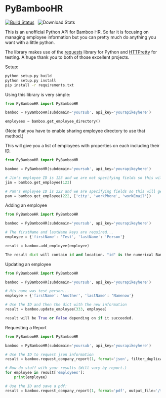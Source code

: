 # PyBambooHR

[![Build Status](https://secure.travis-ci.org/davenicoll-iw/PyBambooHR.png)](https://travis-ci.org/davenicoll-iw/PyBambooHR)&nbsp;&nbsp;&nbsp;![Download Stats](https://pypip.in/download/PyBambooHR/badge.svg)

This is an unofficial Python API for Bamboo HR. So far it is focusing on managing employee information but you can pretty much do anything you want with a little python.

The library makes use of the [requests](http://docs.python-requests.org/en/latest/) library for Python and [HTTPretty](https://github.com/gabrielfalcao/HTTPretty) for testing. A huge thank you to both of those excellent projects.

Setup:

```bash
python setup.py build
python setup.py install
pip install -r requirements.txt
```

Using this library is very simple:

```python
from PyBambooHR import PyBambooHR

bamboo = PyBambooHR(subdomain='yoursub', api_key='yourapikeyhere')

employees = bamboo.get_employee_directory()
```

(Note that you have to enable sharing employee directory to use that method.)

This will give you a list of employees with properties on each including their ID.


```python
from PyBambooHR import PyBambooHR

bamboo = PyBambooHR(subdomain='yoursub', api_key='yourapikeyhere')

# Jim's employee ID is 123 and we are not specifying fields so this will get all of them.
jim = bamboo.get_employee(123)

# Pam's employee ID is 222 and we are specifying fields so this will get only the ones we request.
pam = bamboo.get_employee(222, ['city', 'workPhone', 'workEmail'])

```

Adding an employee

```python
from PyBambooHR import PyBambooHR

bamboo = PyBambooHR(subdomain='yoursub', api_key='yourapikeyhere')

# The firstName and lastName keys are required...
employee = {'firstName': 'Test', 'lastName': 'Person'}

result = bamboo.add_employee(employee)

The result dict will contain id and location. "id" is the numerical BambooHR employee ID. Location is a link to that employee.

```

Updating an employee

```python
from PyBambooHR import PyBambooHR

bamboo = PyBambooHR(subdomain='yoursub', api_key='yourapikeyhere')

# His name was test person...
employee = {'firstName': 'Another', 'lastName': 'Namenow'}

# Use the ID and then the dict with the new information
result = bamboo.update_employee(333, employee)

result will be True or False depending on if it succeeded.

```

Requesting a Report

```python
from PyBambooHR import PyBambooHR

bamboo = PyBambooHR(subdomain='yoursub', api_key='yourapikeyhere')

# Use the ID to request json information
result = bamboo.request_company_report(1, format='json', filter_duplicates=True)

# Now do stuff with your results (Will vary by report.)
for employee in result['employees']:
    print(employee)

# Use the ID and save a pdf:
result = bamboo.request_company_report(1, format='pdf', output_file='/tmp/report.pdf', filter_duplicates=True)

```
